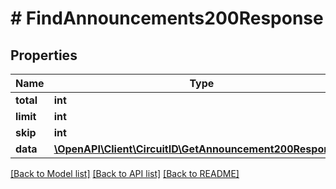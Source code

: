 # # FindAnnouncements200Response

## Properties

Name | Type | Description | Notes
------------ | ------------- | ------------- | -------------
**total** | **int** |  |
**limit** | **int** |  |
**skip** | **int** |  |
**data** | [**\OpenAPI\Client\CircuitID\GetAnnouncement200Response[]**](GetAnnouncement200Response.md) |  |

[[Back to Model list]](../../README.md#models) [[Back to API list]](../../README.md#endpoints) [[Back to README]](../../README.md)

